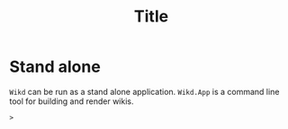 ﻿---
title: Title
order: 1
tags: tag1, tag2, tag3
---

# Stand alone

`Wikd` can be run as a stand alone application. 
`Wikd.App` is a command line tool for building and render wikis.

```shell
> 

```